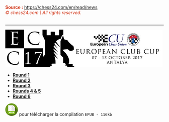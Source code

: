 <font color="#d13416"><b>Source :</b> <a href="https://chess24.com/en/read/news">https://chess24.com/en/read/news</a><br>
<i><span role="img" aria-label="copyright icon" data-reactid="890">©</span> chess24.com | All rights reserved.</i></font><br>&nbsp;

---

![](Banner.jpg "Source : site officiel (http://euroclubcup2017.tsf.org.tr/)")

* [**Round 1**](https://www.evernote.com/shard/s122/sh/aff93188-fd52-44e9-9ba0-da34e905f74b/7de4b351eafce312f2d397f66314cdf7)
* [**Round 2**](https://www.evernote.com/shard/s122/sh/4f48d8cd-0ae3-4ea4-ad6a-6916821fcfef/f2c96b7444638e4ef7d0bb9e53d0c503)
* [**Round 3**](https://www.evernote.com/shard/s122/sh/ebb9d96a-dbca-4f98-bc8c-2445efd17c96/6cea1abcc7de2f31ec518beb5c4f05e3)
* [**Rounds 4 & 5**](https://www.evernote.com/shard/s122/sh/1768c2b5-99f8-479f-a52e-c3425086ee6f/d5130756bfadac2d9a720092bfe249f0)
* [**Round 6**](https://www.evernote.com/shard/s122/sh/ba7d0ef4-3339-4bca-8a81-6fe96ec60abb/4c96b426c1907437b71f66dc89e6ac1f)

[![](epub.png "lire les articles hors-ligne")](ECC_2017_Antalya.epub) pour télécharger la compilation `EPUB - 116kb`